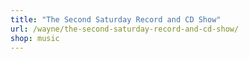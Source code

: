 ```yaml
---
title: "The Second Saturday Record and CD Show"
url: /wayne/the-second-saturday-record-and-cd-show/
shop: music
---
```

